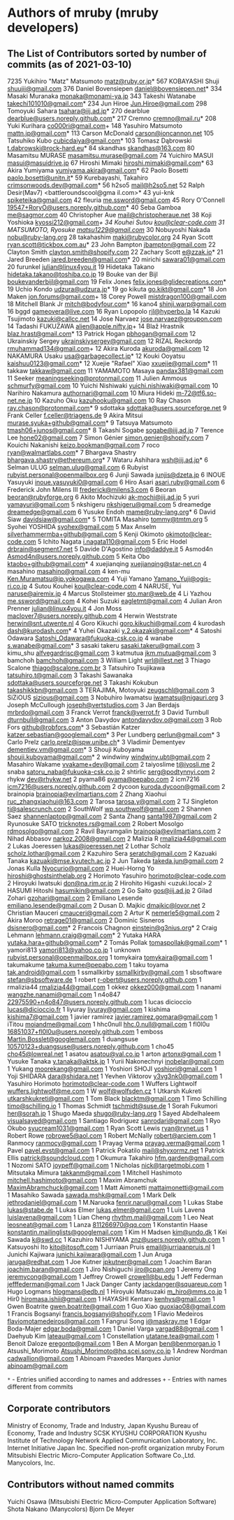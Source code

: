 # Authors of mruby (mruby developers)

## The List of Contributors sorted by number of commits (as of 2021-03-10)

   7235 Yukihiro "Matz" Matsumoto <matz@ruby.or.jp>*
    567 KOBAYASHI Shuji <shuujii@gmail.com>
    376 Daniel Bovensiepen <daniel@bovensiepen.net>*
    334 Masaki Muranaka <monaka@monami-ya.jp>
    343 Takeshi Watanabe <takechi101010@gmail.com>*
    234 Jun Hiroe <Jun.Hiroe@gmail.com>
    298 Tomoyuki Sahara <tsahara@iij.ad.jp>*
    270 dearblue <dearblue@users.noreply.github.com>*
    217 Cremno <cremno@mail.ru>*
    208 Yuki Kurihara <co000ri@gmail.com>+
    148 Yasuhiro Matsumoto <mattn.jp@gmail.com>*
    113 Carson McDonald <carson@ioncannon.net>
    105 Tatsuhiko Kubo <cubicdaiya@gmail.com>*
    103 Tomasz Dąbrowski <t.dabrowski@rock-hard.eu>*
     84 skandhas <skandhas@163.com>
     80 Masamitsu MURASE <masamitsu.murase@gmail.com>
     74 Yuichiro MASUI <masui@masuidrive.jp>
     67 Hiroshi Mimaki <hiroshi.mimaki@gmail.com>*
     63 Akira Yumiyama <yumiyama.akira@gmail.com>*
     62 Paolo Bosetti <paolo.bosetti@unitn.it>*
     59 Kurebayashi, Takahiro <crimsonwoods.dev@gmail.com>*
     56 h2so5 <mail@h2so5.net>
     52 Ralph Desir(Mav7) <battleroundscool@gma il.com>*
     43 yui-knk <spiketeika@gmail.com>
     42 fleuria <me.ssword@gmail.com>
     45 Rory O'Connell <19547+RoryO@users.noreply.github.com>*
     40 Seba Gamboa <me@sagmor.com>
     40 Christopher Aue <mail@christopheraue.net>
     38 Koji Yoshioka <kyossi212@gmail.com>*+
     34 Kouhei Sutou <kou@clear-code.com>
     31 MATSUMOTO, Ryosuke <matsu1229@gmail.com>*
     30 Nobuyoshi Nakada <nobu@ruby-lang.org>
     28 takahashim <maki@rubycolor.org>
     24 Ryan Scott <ryan.scott@tickbox.com.au>*
     23 John Bampton <jbampton@gmail.com>
     22 Clayton Smith <clayton.smith@shopify.com>
     22 Zachary Scott <e@zzak.io>*
     21 Jared Breeden <jared.breeden@gmail.com>*
     20 mirichi <sawara01@gmail.com>
     20 furunkel <julian@linux4you.it>
     19 Hidetaka Takano <hidetaka.takano@toshiba.co.jp>
     19 Bouke van der Bijl <boukevanderbijl@gmail.com>
     19 Felix Jones <felix.jones@glidecreations.com>*
     19 Uchio Kondo <udzura@udzura.jp>*
     19 go kikuta <go.kikt@gmail.com>*
     18 Jon Maken <jon.forums@gmail.com>+
     18 Corey Powell <mistdragon100@gmail.com>
     18 Mitchell Blank Jr <mitch@bodyfour.com>*
     16 kano4 <shinji.warp@gmail.com>
     16 bggd <gameovera@live.com>
     16 Ryan Lopopolo <rjl@hyperbo.la>
     14 Kazuki Tsujimoto <kazuki@callcc.net>
     14 Jose Narvaez <jose.narvaez@groupon.com>
     14 Tadashi FUKUZAWA <alien@apple.nifty.jp>+
     14 Blaž Hrastnik <blaz.hrast@gmail.com>*
     13 Patrick Hogan <pbhogan@gmail.com>
     12 Ukrainskiy Sergey <ukrainskiysergey@gmail.com>
     12 RIZAL Reckordp <rmuhammad134@gmail.com>+
     12 Akira Kuroda <akuroda@gmail.com>
     12 NAKAMURA Usaku <usa@garbagecollect.jp>*
     12 Kouki Ooyatsu <kaishuu0123@gmail.com>*
     12 Xuejie "Rafael" Xiao <xxuejie@gmail.com>*
     11 takkaw <takkaw@gmail.com>
     11 YAMAMOTO Masaya <pandax381@gmail.com>
     11 Seeker <meaningseeking@protonmail.com>
     11 Julien Ammous <schmurfy@gmail.com>
     10 Yuichi Nishiwaki <yuichi.nishiwaki@gmail.com>
     10 Narihiro Nakamura <authornari@gmail.com>
     10 Miura Hideki <m-72@tf6.so-net.ne.jp>
     10 Kazuho Oku <kazuhooku@gmail.com>
     10 Ray Chason <ray.chason@protonmail.com>*
      9 sdottaka <sdottaka@users.sourceforge.net>
      9 Frank Celler <f.celler@triagens.de>
      9 Akira Mitsui <murase.syuka+github@gmail.com>*
      9 Tatsuya Matsumoto <tmash06+junos@gmail.com>*
      8 Takashi Sogabe <sogabe@iij.ad.jp>
      7 Terence Lee <hone02@gmail.com>
      7 Simon Génier <simon.genier@shopify.com>
      7 Kouichi Nakanishi <keizo.bookman@gmail.com>
      7 roco <ryan@walmartlabs.com>*
      7 Bhargava Shastry <bhargava.shastry@ethereum.org>*
      7 Wataru Ashihara <wsh@iij.ad.jp>*
      6 Selman ULUG <selman.ulug@gmail.com>
      6 Rubyist <rubyist.personal@openmailbox.org>
      6 Junji Sawada <junjis@dzeta.jp>
      6 INOUE Yasuyuki <inoue.yasuyuki0@gmail.com>
      6 Hiro Asari <asari.ruby@gmail.com>
      6 Frederick John Milens III <frederick@milens3.com>
      6 Beoran <beoran@rubyforge.org>
      6 Akito Mochizuki <ak-mochi@iij.ad.jp>
      5 yuri <yamayuri@gmail.com>
      5 nkshigeru <nkshigeru@gmail.com>
      5 dreamedge <dreamedge@gmail.com>
      6 Yusuke Endoh <mame@ruby-lang.org>*
      6 David Siaw <davidsiaw@gmail.com>*
      5 TOMITA Masahiro <tommy@tmtm.org>
      5 Syohei YOSHIDA <syohex@gmail.com>
      5 Max Anselm <silverhammermba+github@gmail.com>
      5 Kenji Okimoto <okimoto@clear-code.com>
      5 Ichito Nagata <i.nagata110@gmail.com>
      5 Eric Hodel <drbrain@segment7.net>
      5 Davide D'Agostino <info@daddye.it>
      5 Asmod4n <Asmod4n@users.noreply.github.com>
      5 Keita Obo <ktaobo+github@gmail.com>*
      4 xuejianqing <xuejianqing@star-net.cn>
      4 masahino <masahino@gmail.com>
      4 ken-mu <Ken.Muramatsu@jp.yokogawa.com>
      4 Yuji Yamano <Yamano_Yuji@ogis-ri.co.jp>
      4 Sutou Kouhei <kou@clear-code.com>
      4 NARUSE, Yui <naruse@airemix.jp>
      4 Marcus Stollsteimer <sto.mar@web.de>
      4 Li Yazhou <me.ssword@gmail.com>
      4 Kohei Suzuki <eagletmt@gmail.com>
      4 Julian Aron Prenner <julian@linux4you.it>
      4 Jon Moss <maclover7@users.noreply.github.com>
      4 Herwin Weststrate <herwin@snt.utwente.nl>
      4 Goro Kikuchi <goro.kikuchi@gmail.com>
      4 kurodash <dash@kurodash.com>*
      4 Yuhei Okazaki <y.2.okazaki@gmail.com>*
      4 Satoshi Odawara <Satoshi_Odawara@fukuoka-csk.co.jp>
      4 wanabe <s.wanabe@gmail.com>*
      3 sasaki takeru <sasaki.takeru@gmail.com>
      3 kimu_shu <alfvegardrisc@gmail.com>
      3 katmutua <jkm.mutua@gmail.com>
      3 bamchoh <bamchoh@gmail.com>
      3 William Light <wrl@illest.net>
      3 Thiago Scalone <thiago@scalone.com.br>
      3 Tatsuhiro Tsujikawa <tatsuhiro.t@gmail.com>
      3 Takashi Sawanaka <sdottaka@users.sourceforge.net>
      3 Takashi Kokubun <takashikkbn@gmail.com>
      3 TERAJIMA, Motoyuki <zeugschl@gmail.com>
      3 SiZiOUS <sizious@gmail.com>
      3 Nobuhiro Iwamatsu <iwamatsu@nigauri.org>
      3 Joseph McCullough <joseph@vertstudios.com>
      3 Jan Berdajs <mrbrdo@gmail.com>
      3 Franck Verrot <franck@verrot.fr>
      3 David Turnbull <dturnbull@gmail.com>
      3 Anton Davydov <antondavydov.o@gmail.com>
      3 Rob Fors <github@robfors.com>*
      3 Sebastián Katzer <katzer.sebastian@googlemail.com>*
      3 Per Lundberg <perlun@gmail.com>*
      3 Carlo Prelz <carlo.prelz@ispw.unibe.ch>*
      3 Vladimir Dementyev <dementiev.vm@gmail.com>*
      3 Shouji Kuboyama <shouji.kuboyama@gmail.com>*
      2 windwiny <windwiny.ubt@gmail.com>
      2 Masahiro Wakame <vvakame+dev@gmail.com>
      2 taiyoslime <t@iyosli.me>
      2 snaba <satoru_naba@fukuoka-csk.co.jp>
      2 shtirlic <serg@podtynnyi.com>
      2 rhykw <dev@rhykw.net>
      2 pyama86 <pyama@pepabo.com>
      2 icm7216 <icm7216@users.noreply.github.com>
      2 dycoon <kuroda.dycoon@gmail.com>
      2 brainopia <brainopia@evilmartians.com>
      2 Zhang Xiaohui <ruc_zhangxiaohui@163.com>
      2 Tarosa <tarosa.y@gmail.com>
      2 TJ Singleton <tj@salescrunch.com>
      2 SouthWolf <wp.southwolf@gmail.com>
      2 Shannen Saez <shannenlaptop@gmail.com>
      2 Santa Zhang <santa1987@gmail.com>
      2 Ryunosuke SATO <tricknotes.rs@gmail.com>
      2 Robert Mosolgo <rdmosolgo@gmail.com>
      2 Ravil Bayramgalin <brainopia@evilmartians.com>
      2 Nihad Abbasov <narkoz.2008@gmail.com>
      2 Malizia R <rmalizia44@gmail.com>
      2 Lukas Joeressen <lukas@joeressen.net>
      2 Lothar Scholz <scholz.lothar@gmail.com>
      2 Kazuhiro Sera <seratch@gmail.com>
      2 Kazuaki Tanaka <kazuaki@mse.kyutech.ac.jp>
      2 Jun Takeda <takeda.jun@gmail.com>
      2 Jonas Kulla <Nyocurio@gmail.com>
      2 Huei-Horng Yo <hiroshi@ghostsinthelab.org>
      2 Horimoto Yasuhiro <horimoto@clear-code.com>
      2 Hiroyuki Iwatsuki <don@na.rim.or.jp>
      2 Hirohito Higashi <uzuki.local>
      2 HASUMI Hitoshi <hasumikin@gmail.com>
      2 Go Saito <gos@iij.ad.jp>
      2 Gilad Zohari <gzohari@gmail.com>
      2 Emiliano Lesende <emiliano.lesende@gmail.com>
      2 Dusan D. Majkic <dmajkic@lovor.net>
      2 Christian Mauceri <cmauceri@gmail.com>
      2 Artur K <nemerle5@gmail.com>
      2 Akira Moroo <retrage01@gmail.com>
      2 Dominic Sisneros <dsisnero@gmail.com>*
      2 Francois Chagnon <einstein@g3nius.org>*
      2 Craig Lehmann <lehmann.craig@gmail.com>*
      2 Yutaka HARA <yutaka.hara+github@gmail.com>*
      2 Tomás Pollak <tomaspollak@gmail.com>*
      1 yamori813 <yamori813@yahoo.co.jp>
      1 unknown <rubyist.personal@openmailbox.org>
      1 tomykaira <tomykaira@gmail.com>
      1 takumakume <takuma.kume@pepabo.com>
      1 taku toyama <tak.android@gmail.com>
      1 ssmallkirby <ssmallkirby@gmail.com>
      1 sbsoftware <stefan@sbsoftware.de>
      1 robert <r-obert@users.noreply.github.com>
      1 rmalizia44 <rmalizia44@gmail.com>
      1 okkez <okkez000@gmail.com>
      1 nanami <wangzhe.nanami@gmail.com>
      1 n4o847 <22975590+n4o847@users.noreply.github.com>
      1 lucas dicioccio <lucas@dicioccio.fr>
      1 liyuray <liyuray@gmail.com>
      1 kishima <kishima7@gmail.com>
      1 javier ramírez <javier.ramirez.gomara@gmail.com>
      1 iTitou <moiandme@gmail.com>
      1 hhc0null <hhc.0.null@gmail.com>
      1 fl0l0u <16851037+fl0l0u@users.noreply.github.com>
      1 emboss <Martin.Bosslet@googlemail.com>
      1 duangsuse <10570123+duangsuse@users.noreply.github.com>
      1 cho45 <cho45@lowreal.net>
      1 asatou <asatou@val.co.jp>
      1 arton <artonx@gmail.com>
      1 Yusuke Tanaka <y.tanaka@aktsk.jp>
      1 Yurii Nakonechnyi <inobelar@gmail.com>
      1 Yukang <moorekang@gmail.com>
      1 Yoshiori SHOJI <yoshiori@gmail.com>
      1 Yoji SHIDARA <dara@shidara.net>
      1 Yevhen Viktorov <y3vg3nk0@gmail.com>
      1 Yasuhiro Horimoto <horimoto@clear-code.com>
      1 Wuffers Lightwolf <wuffers.lightwolf@me.com>
      1 W <wolf@wolfsden.cz>
      1 Utkarsh Kukreti <utkarshkukreti@gmail.com>
      1 Tom Black <blacktm@gmail.com>
      1 Timo Schilling <timo@schilling.io>
      1 Thomas Schmidt <tschmidt@suse.de>
      1 Sorah Fukumori <her@sorah.jp>
      1 Shugo Maeda <shugo@ruby-lang.org>
      1 Sayed Abdelhaleem <visualsayed@gmail.com>
      1 Santiago Rodriguez <sanrodari@gmail.com>
      1 Ryo Okubo <syucream1031@gmail.com>
      1 Ryan Scott Lewis <ryan@rynet.us>
      1 Robert Rowe <robrowe5@aol.com>
      1 Robert McNally <robert@arciem.com>
      1 Ranmocy <ranmocy@gmail.com>
      1 Prayag Verma <prayag.verma@gmail.com>
      1 Pavel <pavel.evst@gmail.com>
      1 Patrick Pokatilo <mail@shyxormz.net>
      1 Patrick Ellis <patrick@soundcloud.com>
      1 Okumura Takahiro <hfm.garden@gmail.com>
      1 Nozomi SATO <joypeff@gmail.com>
      1 Nicholas <nick@targetmobi.com>
      1 Mitsutaka Mimura <takkanm@gmail.com>
      1 Mitchell Hashimoto <mitchell.hashimoto@gmail.com>
      1 Maxim Abramchuk <MaximAbramchuck@gmail.com>
      1 Matt Aimonetti <mattaimonetti@gmail.com>
      1 Masahiko Sawada <sawada.mshk@gmail.com>
      1 Mark Delk <jethrodaniel@gmail.com>
      1 M.Naruoka <fenrir.naru@gmail.com>
      1 Lukas Stabe <lukas@stabe.de>
      1 Lukas Elmer <lukas.elmer@gmail.com>
      1 Luis Lavena <luislavena@gmail.com>
      1 Lian Cheng <rhythm.mail@gmail.com>
      1 Leo Neat <leosneat@gmail.com>
      1 Lanza <811266970@qq.com>
      1 Konstantin Haase <konstantin.mailinglists@googlemail.com>
      1 Kim H Madsen <kim@undo.dk>
      1 Kei Sawada <k@swd.cc>
      1 Kazuhiro NISHIYAMA <znz@users.noreply.github.com>
      1 Katsuyoshi Ito <kito@itosoft.com>
      1 Jurriaan Pruis <email@jurriaanpruis.nl>
      1 Junichi Kajiwara <junichi.kajiwara@gmail.com>
      1 Jun Aruga <jaruga@redhat.com>
      1 Joe Kutner <jpkutner@gmail.com>
      1 Joachim Baran <joachim.baran@gmail.com>
      1 Jiro Nishiguchi <jiro@cpan.org>
      1 Jeremy Ong <jeremycong@gmail.com>
      1 Jeffrey Crowell <crowell@bu.edu>
      1 Jeff Federman <jefffederman@gmail.com>
      1 Jack Danger Canty <jackdanger@squareup.com>
      1 Hugo Logmans <hlogmans@edb.nl>
      1 Hiroyuki Matsuzaki <m_hiro@mms.co.jp>
      1 Hir0 <hiromasa.ishii@gmail.com>
      1 HAYASHI Kentaro <kenhys@gmail.com>
      1 Gwen Boatrite <gwen.boatrite@gmail.com>
      1 Guo Xiao <guoxiao08@gmail.com>
      1 Francis Bogsanyi <francis.bogsanyi@shopify.com>
      1 Flavio Medeiros <flaviomotamedeiros@gmail.com>
      1 Fangrui Song <i@maskray.me>
      1 Edgar Boda-Majer <edgar.boda@gmail.com>
      1 Daniel Varga <vargad88@gmail.com>
      1 Daehyub Kim <lateau@gmail.com>
      1 Constellation <utatane.tea@gmail.com>
      1 Benoit Daloze <eregontp@gmail.com>
      1 Ben A Morgan <ben@benmorgan.io>
      1 Atsushi_Morimoto <Atsushi_Morimoto@hq.scei.sony.co.jp>
      1 Andrew Nordman <cadwallion@gmail.com>
      1 Abinoam Praxedes Marques Junior <abinoam@gmail.com>

`*` - Entries unified according to names and addresses
`+` - Entries with names different from commits

## Corporate contributors

   Ministry of Economy, Trade and Industry, Japan
   Kyushu Bureau of Economy, Trade and Industry
   SCSK KYUSHU CORPORATION
   Kyushu Institute of Technology
   Network Applied Communication Laboratory, Inc.
   Internet Initiative Japan Inc.
   Specified non-profit organization mruby Forum
   Mitsubishi Electric Micro-Computer Application Software Co.,Ltd.
   Manycolors, Inc.

## Contributors without named commits

   Yuichi Osawa (Mitsubishi Electric Micro-Computer Application Software)
   Shota Nakano (Manycolors)
   Bjorn De Meyer
